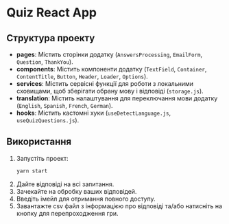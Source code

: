 # Quiz React App

## Структура проекту

- **pages**: Містить сторінки додатку (`AnswersProcessing`, `EmailForm`, `Question`, `ThankYou`).
- **components**: Містить компоненти додатку (`TextField`, `Container`, `ContentTitle`, `Button`, `Header`, `Loader`, `Options`).
- **services**: Містить сервісні функції для роботи з локальними сховищами, щоб зберігати обрану мову і відповіді (`storage.js`).
- **translation**: Містить налаштування для переключання мови додатку (`English`, `Spanish`, `French`, `German`).
- **hooks**: Містить кастомні хуки (`useDetectLanguage.js`, `useQuizQuestions.js`).

## Використання

1. Запустіть проект:
   ```bash
   yarn start
   ```
2. Дайте відповіді на всі запитання.
3. Зачекайте на обробку ваших відповідей.
4. Введіть імейл для отримання повного доступу.
5. Завантажте csv файл з інформацією про відповіді та/або натисніть на кнопку для перепроходження гри.
